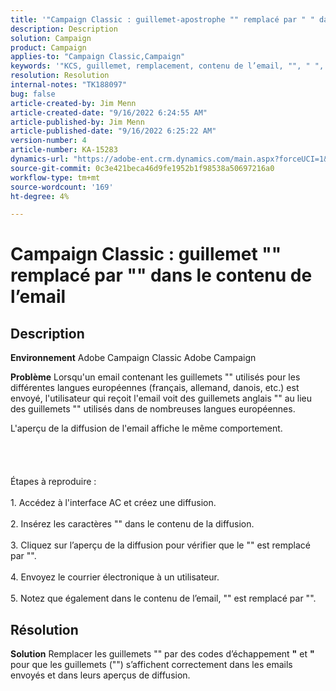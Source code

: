 ```yaml
---
title: '"Campaign Classic : guillemet-apostrophe "" remplacé par " " dans le contenu de l’email"'
description: Description
solution: Campaign
product: Campaign
applies-to: "Campaign Classic,Campaign"
keywords: '"KCS, guillemet, remplacement, contenu de l’email, "", " ", Adobe Campaign, Adobe Campaign Classic"'
resolution: Resolution
internal-notes: "TK188097"
bug: false
article-created-by: Jim Menn
article-created-date: "9/16/2022 6:24:55 AM"
article-published-by: Jim Menn
article-published-date: "9/16/2022 6:25:22 AM"
version-number: 4
article-number: KA-15283
dynamics-url: "https://adobe-ent.crm.dynamics.com/main.aspx?forceUCI=1&pagetype=entityrecord&etn=knowledgearticle&id=3398e646-8835-ed11-9db1-0022480866ad"
source-git-commit: 0c3e421beca46d9fe1952b1f98538a50697216a0
workflow-type: tm+mt
source-wordcount: '169'
ht-degree: 4%

---
```


# Campaign Classic : guillemet &quot;&quot; remplacé par &quot;&quot; dans le contenu de l’email

## Description


<b>Environnement</b>
Adobe Campaign Classic Adobe Campaign

<b>Problème</b>
Lorsqu&#39;un email contenant les guillemets &quot;&quot; utilisés pour les différentes langues européennes (français, allemand, danois, etc.) est envoyé, l&#39;utilisateur qui reçoit l&#39;email voit des guillemets anglais &quot;&quot; au lieu des guillemets &quot;&quot; utilisés dans de nombreuses langues européennes.

L&#39;aperçu de la diffusion de l&#39;email affiche le même comportement.
<br><br><br> <br><br>Étapes à reproduire :<br><br>1. Accédez à l&#39;interface AC et créez une diffusion.<br><br>2. Insérez les caractères &quot;&quot; dans le contenu de la diffusion.<br><br>3. Cliquez sur l’aperçu de la diffusion pour vérifier que le &quot;&quot; est remplacé par &quot;&quot;.<br><br>4. Envoyez le courrier électronique à un utilisateur.<br><br>5. Notez que également dans le contenu de l’email, &quot;&quot; est remplacé par &quot;&quot;.<br>

## Résolution


<b>Solution</b>
Remplacer les guillemets &quot;&quot; par des codes d’échappement <b>&quot;</b> et <b>&quot;</b> pour que les guillemets (&quot;&quot;) s’affichent correctement dans les emails envoyés et dans leurs aperçus de diffusion.
